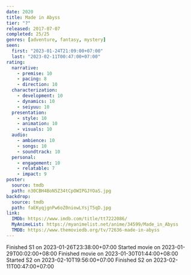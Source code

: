 ```yaml
---
date: 2020
title: Made in Abyss
tier: "?"
released: 2017-07-07
completed: 25/25
genres: [adventure, fantasy, mystery]
seen:
  first: "2023-01-24T21:09:00+07:00"
  last: "2023-02-11T00:47:00+07:00"
rating:
  narrative:
    - premise: 10
    - pacing: 8
    - direction: 10
  characterization:
    - development: 10
    - dynamics: 10
    - seiyuu: 10
  presentation:
    - style: 10
    - animation: 10
    - visuals: 10
  audio:
    - ambience: 10
    - songs: 10
    - soundtrack: 10
  personal:
    - engagement: 10
    - relatable: 7
    - impact: 9
poster:
  source: tmdb
  path: n30CBH4BoN5Z34tCpOWIPGJYOaS.jpg
backdrop:
  source: tmdb
  path: faEKyqjgnPw6oZ0niowLYsjT5qD.jpg
link:
  IMDb: https://www.imdb.com/title/tt7222086/
  MyAnimeList: https://myanimelist.net/anime/34599/Made_in_Abyss
  TMDB: https://www.themoviedb.org/tv/72636-made-in-abyss
---
```


Finished S1 on 2023-01-26T23:38:00+07:00
Started movie on 2023-01-29T00:02:00+08:00
Finished movie on 2023-01-30T01:44:00+08:00
Started S2 on 2023-02-10T19:56:00+07:00
Finished S2 on 2023-02-11T00:47:00+07:00
